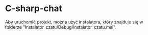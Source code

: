 # C-sharp-chat

Aby uruchomić projekt, można użyć instalatora, który znajduje się w folderze "Instalator_czatu/Debug/Instalator_czatu.msi".
